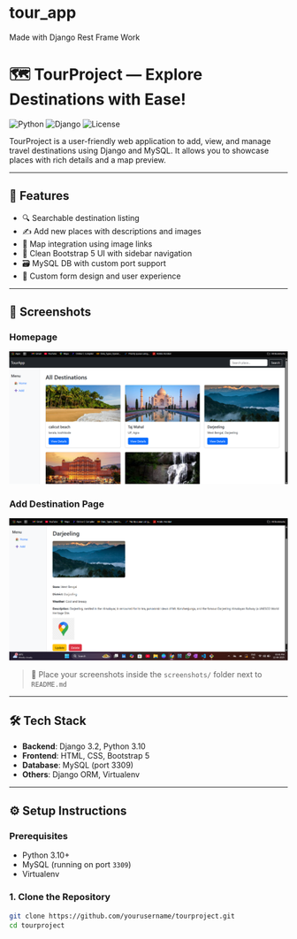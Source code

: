 # tour_app
Made with Django Rest Frame Work
# 🗺️ TourProject — Explore Destinations with Ease!

![Python](https://img.shields.io/badge/Python-3.10-blue?logo=python)
![Django](https://img.shields.io/badge/Django-3.2-green?logo=django)
![License](https://img.shields.io/badge/License-MIT-lightgrey)

TourProject is a user-friendly web application to add, view, and manage travel destinations using Django and MySQL. It allows you to showcase places with rich details and a map preview.

---

## 🚀 Features

- 🔍 Searchable destination listing
- ✍️ Add new places with descriptions and images
- 📍 Map integration using image links
- 🧾 Clean Bootstrap 5 UI with sidebar navigation
- 🗃️ MySQL DB with custom port support
- 🎨 Custom form design and user experience

---

## 📸 Screenshots

### Homepage
<img src="screenshots/home.png" width="700">

### Add Destination Page
<img src="screenshots/add_destination.png" width="700">

> 📝 Place your screenshots inside the `screenshots/` folder next to `README.md`

---

## 🛠️ Tech Stack

- **Backend**: Django 3.2, Python 3.10
- **Frontend**: HTML, CSS, Bootstrap 5
- **Database**: MySQL (port 3309)
- **Others**: Django ORM, Virtualenv

---

## ⚙️ Setup Instructions

### Prerequisites

- Python 3.10+
- MySQL (running on port `3309`)
- Virtualenv

### 1. Clone the Repository

```bash
git clone https://github.com/yourusername/tourproject.git
cd tourproject
